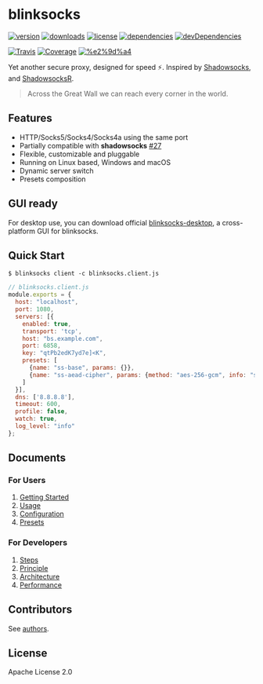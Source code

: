 # blinksocks

[![version](https://img.shields.io/npm/v/blinksocks.svg)](https://www.npmjs.com/package/blinksocks)
[![downloads](https://img.shields.io/npm/dt/blinksocks.svg)](https://www.npmjs.com/package/blinksocks)
[![license](https://img.shields.io/npm/l/blinksocks.svg)](https://github.com/blinksocks/blinksocks/blob/master/LICENSE)
[![dependencies](https://img.shields.io/david/blinksocks/blinksocks.svg)](https://www.npmjs.com/package/blinksocks)
[![devDependencies](https://img.shields.io/david/dev/blinksocks/blinksocks.svg)](https://www.npmjs.com/package/blinksocks)

[![Travis](https://img.shields.io/travis/blinksocks/blinksocks.svg)](https://travis-ci.org/blinksocks/blinksocks)
[![Coverage](https://img.shields.io/codecov/c/github/blinksocks/blinksocks/master.svg)](https://codecov.io/gh/blinksocks/blinksocks)
[![%e2%9d%a4](https://img.shields.io/badge/made%20with-%e2%9d%a4-ff69b4.svg)](https://github.com/blinksocks/blinksocks)

Yet another secure proxy, designed for speed :zap:. Inspired by [Shadowsocks](https://shadowsocks.org),
and [ShadowsocksR](https://github.com/shadowsocksr/shadowsocksr).

> Across the Great Wall we can reach every corner in the world.

## Features

* HTTP/Socks5/Socks4/Socks4a using the same port
* Partially compatible with **shadowsocks** [#27](https://github.com/blinksocks/blinksocks/issues/27)
* Flexible, customizable and pluggable
* Running on Linux based, Windows and macOS
* Dynamic server switch
* Presets composition

## GUI ready

For desktop use, you can download official [blinksocks-desktop](https://github.com/blinksocks/blinksocks-desktop),
a cross-platform GUI for blinksocks.

## Quick Start

```
$ blinksocks client -c blinksocks.client.js
```

```js
// blinksocks.client.js
module.exports = {
  host: "localhost",
  port: 1080,
  servers: [{
    enabled: true,
    transport: 'tcp',
    host: "bs.example.com",
    port: 6858,
    key: "qtPb2edK7yd7e]<K",
    presets: [
      {name: "ss-base", params: {}},
      {name: "ss-aead-cipher", params: {method: "aes-256-gcm", info: "ss-subkey"}}
    ]
  }],
  dns: ['8.8.8.8'],
  timeout: 600,
  profile: false,
  watch: true,
  log_level: "info"
};
```

## Documents

### For Users

1. [Getting Started](docs/tutorials)
2. [Usage](docs/usage)
3. [Configuration](docs/config)
4. [Presets](docs/presets)

### For Developers

1. [Steps](docs/development/steps)
2. [Principle](docs/development/principle)
3. [Architecture](docs/development/architecture)
4. [Performance](docs/performance)

## Contributors

See [authors](AUTHORS).

## License

Apache License 2.0